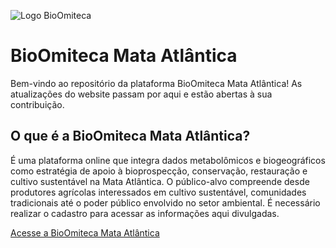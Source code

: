 ![Logo BioOmiteca](https://www.bioomiteca.com/images/logo-bioomiteca.png)

# BioOmiteca Mata Atlântica

Bem-vindo ao repositório da plataforma BioOmiteca Mata Atlântica!
As atualizações do website passam por aqui e estão abertas à sua contribuição.

## O que é a BioOmiteca Mata Atlântica?

É uma plataforma online que integra dados metabolômicos e biogeográficos como estratégia de apoio à bioprospecção, conservação, restauração e cultivo sustentável na Mata Atlântica. O público-alvo compreende desde produtores agrícolas interessados em cultivo sustentável, comunidades tradicionais até o poder público envolvido no setor ambiental. É necessário realizar o cadastro para acessar as informações aqui divulgadas.

[Acesse a BioOmiteca Mata Atlântica](https://www.bioomiteca.com/)
